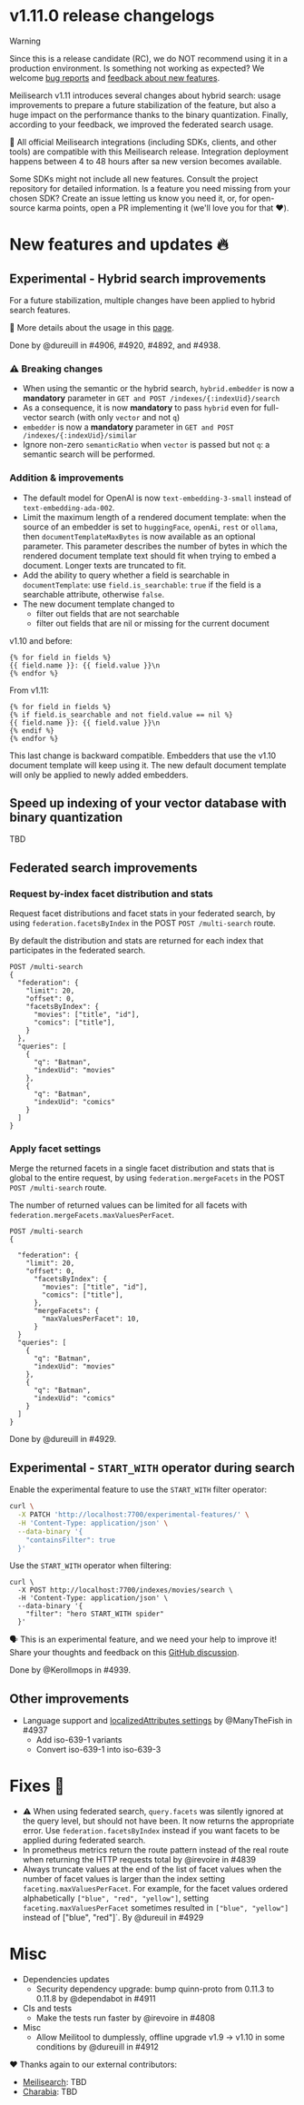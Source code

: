 # v1.11.0 release changelogs

<!-- The following line should ONLY be put PRE-release changelogs -->
> [!WARNING]
> Since this is a release candidate (RC), we do NOT recommend using it in a production environment. Is something not working as expected? We welcome [bug reports](https://github.com/meilisearch/meilisearch/issues/new/choose) and [feedback about new features](https://github.com/meilisearch/product/discussions).

Meilisearch v1.11 introduces several changes about hybrid search: usage improvements to prepare a future stabilization of the feature, but also a huge impact on the performance thanks to the binary quantization. Finally, according to your feedback, we improved the federated search usage.

<!-- The following lines should NOT be put in the PRE-release changelogs -->
🧰 All official Meilisearch integrations (including SDKs, clients, and other tools) are compatible with this Meilisearch release. Integration deployment happens between 4 to 48 hours after sa new version becomes available.

<!-- The following lines should NOT be put in the PRE-release changelogs -->
Some SDKs might not include all new features. Consult the project repository for detailed information. Is a feature you need missing from your chosen SDK? Create an issue letting us know you need it, or, for open-source karma points, open a PR implementing it (we'll love you for that ❤️).

# New features and updates 🔥

## Experimental - Hybrid search improvements

For a future stabilization, multiple changes have been applied to hybrid search features.

📖 More details about the usage in this [page](https://www.notion.so/meilisearch/v1-11-AI-search-changes-0e37727193884a70999f254fa953ce6e).

Done by @dureuill in #4906, #4920, #4892, and #4938.

### ⚠️ Breaking changes

* When using the semantic or the hybrid search, `hybrid.embedder` is now a **mandatory** parameter in `GET and POST /indexes/{:indexUid}/search`
* As a consequence, it is now **mandatory** to pass `hybrid` even for full-vector search (with only `vector` and not `q`)
* `embedder` is now a **mandatory** parameter in `GET and POST /indexes/{:indexUid}/similar`
* Ignore non-zero `semanticRatio` when `vector` is passed but not `q`: a semantic search will be performed.

### Addition & improvements

* The default model for OpenAI is now `text-embedding-3-small` instead of `text-embedding-ada-002`.
* Limit the maximum length of a rendered document template: when the source of an embedder is set to `huggingFace`, `openAi`, `rest` or `ollama`, then `documentTemplateMaxBytes` is now available as an optional parameter. This parameter describes the number of bytes in which the rendered document template text should fit when trying to embed a document. Longer texts are truncated to fit.
* Add the ability to query whether a field is searchable in `documentTemplate`: use `field.is_searchable`:  `true` if the field is a searchable attribute, otherwise `false`.
* The new document template changed to
  * filter out fields that are not searchable
  * filter out fields that are nil or missing for the current document

v1.10 and before:
```
{% for field in fields %}
{{ field.name }}: {{ field.value }}\n
{% endfor %}
```

From v1.11:
```
{% for field in fields %}
{% if field.is_searchable and not field.value == nil %}
{{ field.name }}: {{ field.value }}\n
{% endif %}
{% endfor %}
```

This last change is backward compatible. Embedders that use the v1.10 document template will keep using it. The new default document template will only be applied to newly added embedders.

## Speed up indexing of your vector database with binary quantization

TBD

## Federated search improvements

### Request by-index facet distribution and stats

Request facet distributions and facet stats in your federated search, by using `federation.facetsByIndex` in the POST `POST /multi-search` route.

By default the distribution and stats are returned for each index that participates in the federated search.

```json5
POST /multi-search
{
  "federation": {
    "limit": 20,
    "offset": 0,
	"facetsByIndex": {
	  "movies": ["title", "id"],
	  "comics": ["title"],
	}
  },
  "queries": [
    {
      "q": "Batman",
      "indexUid": "movies"
    },
    {
      "q": "Batman",
      "indexUid": "comics"
    }
  ]
}
```

### Apply facet settings

Merge the returned facets in a single facet distribution and stats that is global to the entire request, by using `federation.mergeFacets` in the POST `POST /multi-search` route.

The number of returned values can be limited for all facets with `federation.mergeFacets.maxValuesPerFacet`.

```json5
POST /multi-search
{

  "federation": {
    "limit": 20,
    "offset": 0,
	  "facetsByIndex": {
	    "movies": ["title", "id"],
	    "comics": ["title"],
	  },
	  "mergeFacets": {
	    "maxValuesPerFacet": 10,
	  }
  }
  "queries": [
    {
      "q": "Batman",
      "indexUid": "movies"
    },
    {
      "q": "Batman",
      "indexUid": "comics"
    }
  ]
}
```

Done by @dureuill in #4929.

## Experimental - `START_WITH` operator during search

Enable the experimental feature to use the `START_WITH` filter operator:

```bash
curl \
  -X PATCH 'http://localhost:7700/experimental-features/' \
  -H 'Content-Type: application/json' \
  --data-binary '{
    "containsFilter": true
  }'
```

Use the `START_WITH` operator when filtering:

```json5
curl \
  -X POST http://localhost:7700/indexes/movies/search \
  -H 'Content-Type: application/json' \
  --data-binary '{
    "filter": "hero START_WITH spider"
  }'
```

🗣️ This is an experimental feature, and we need your help to improve it! Share your thoughts and feedback on this [GitHub discussion](https://github.com/orgs/meilisearch/discussions/763).

Done by @Kerollmops in #4939.

## Other improvements

* Language support and [localizedAttributes settings](https://www.meilisearch.com/docs/reference/api/settings#localized-attributes) by @ManyTheFish in #4937
  * Add iso-639-1 variants
  * Convert iso-639-1 into iso-639-3

# Fixes 🐞

* ⚠️ When using federated search, `query.facets` was silently ignored at the query level, but should not have been. It now returns the appropriate error. Use `federation.facetsByIndex` instead if you want facets to be applied during federated search.
* In prometheus metrics return the route pattern instead of the real route when returning the HTTP requests total by @irevoire in #4839
* Always truncate values at the end of the list of facet values when the number of facet values is larger than the index setting `faceting.maxValuesPerFacet`. For example, for the facet values ordered alphabetically `["blue", "red", "yellow"]`, setting `faceting.maxValuesPerFacet` sometimes resulted in `["blue", "yellow"]` instead of ["blue", "red"]`. By @dureuil in #4929

# Misc

* Dependencies updates
  * Security dependency upgrade: bump quinn-proto from 0.11.3 to 0.11.8 by @dependabot in #4911
* CIs and tests
  * Make the tests run faster by @irevoire in #4808
* Misc
  * Allow Meilitool to dumplessly, offline upgrade v1.9 -> v1.10 in some conditions by @dureuill in #4912

❤️ Thanks again to our external contributors:
- [Meilisearch](https://github.com/meilisearch/meilisearchg): TBD
- [Charabia](https://github.com/meilisearch/charabia): TBD
